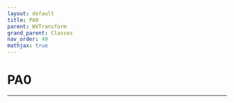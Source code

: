 ```yaml
---
layout: default
title: PA0
parent: WVTransform
grand_parent: Classes
nav_order: 49
mathjax: true
---
```


#  PA0




---

